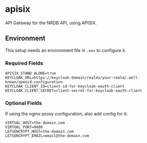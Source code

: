 # apisix

API Gateway for the NRDB API, using APISIX.

## Environment 

This setup needs an environment file in `.env` to configure it.

### Required Fields

```
APISIX_STAND_ALONE=true
KEYCLOAK_URL=https://keycloak-domain/realms/your-realm/.well-known/openid-configuration
KEYCLOAK_CLIENT_ID=client-id-for-keycloak-oauth-client
KEYCLOAK_CLIENT_SECRET=client-secret-for-keycloak-oauth-client
```

### Optional Fields

If using the nginx-proxy configuration, also add config for it:

```
VIRTUAL_HOST=the-domain.com
VIRTUAL_PORT=9080
LETSENCRYPT_HOST=the-domain.com
LETSENCRYPT_EMAIL=email@the-domain.com
```
